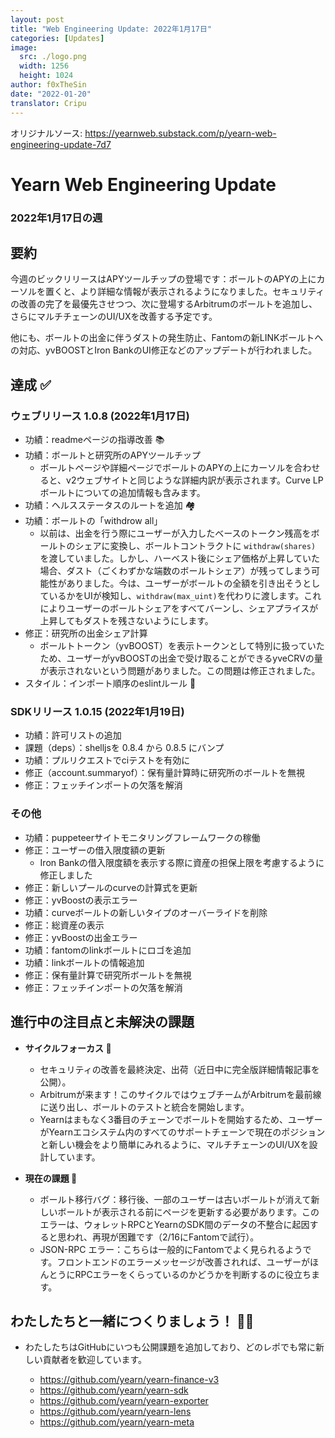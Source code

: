 ```yaml
---
layout: post
title: "Web Engineering Update: 2022年1月17日"
categories: [Updates]
image:
  src: ./logo.png
  width: 1256
  height: 1024
author: f0xTheSin
date: "2022-01-20"
translator: Cripu
---
```


オリジナルソース: https://yearnweb.substack.com/p/yearn-web-engineering-update-7d7

# Yearn Web Engineering Update

### 2022年1月17日の週

## **要約**

今週のビックリリースはAPYツールチップの登場です：ボールトのAPYの上にカーソルを置くと、より詳細な情報が表示されるようになりました。セキュリティの改善の完了を最優先させつつ、次に登場するArbitrumのボールトを追加し、さらにマルチチェーンのUI/UXを改善する予定です。

他にも、ボールトの出金に伴うダストの発生防止、Fantomの新LINKボールトへの対応、yvBOOSTとIron BankのUI修正などのアップデートが行われました。

## **達成 ✅**

### **ウェブリリース 1.0.8 (2022年1月17日)**

- 功績：readmeページの指導改善 📚
- 功績：ボールトと研究所のAPYツールチップ
  - ボールトページや詳細ページでボールトのAPYの上にカーソルを合わせると、v2ウェブサイトと同じような詳細内訳が表示されます。Curve LPボールトについての追加情報も含みます。
- 功績：ヘルスステータスのルートを追加 🏘️
- 功績：ボールトの「withdrow all」
  - 以前は、出金を行う際にユーザーが入力したベースのトークン残高をボールトのシェアに変換し、ボールトコントラクトに `withdraw(shares)` を渡していました。しかし、ハーベスト後にシェア価格が上昇していた場合、ダスト（ごくわずかな端数のボールトシェア）が残ってしまう可能性がありました。今は、ユーザーがボールトの全額を引き出そうとしているかをUIが検知し、`withdraw(max_uint)`を代わりに渡します。これによりユーザーのボールトシェアをすべてバーンし、シェアプライスが上昇してもダストを残さないようにします。
- 修正：研究所の出金シェア計算
  - ボールトトークン（yvBOOST）を表示トークンとして特別に扱っていたため、ユーザーがyvBOOSTの出金で受け取ることができるyveCRVの量が表示されないという問題がありました。この問題は修正されました。
- スタイル：インポート順序のeslintルール 📝

### **SDKリリース 1.0.15 (2022年1月19日)**

- 功績：許可リストの追加
- 課題（deps）：shelljsを 0.8.4 から 0.8.5 にバンプ
- 功績：プルリクエストでciテストを有効に
- 修正（account.summaryof）：保有量計算時に研究所のボールトを無視
- 修正：フェッチインポートの欠落を解消

### **その他**

- 功績：puppeteerサイトモニタリングフレームワークの稼働
- 修正：ユーザーの借入限度額の更新
  - Iron Bankの借入限度額を表示する際に資産の担保上限を考慮するように修正しました
- 修正：新しいプールのcurveの計算式を更新
- 修正：yvBoostの表示エラー
- 功績：curveボールトの新しいタイプのオーバーライドを削除
- 修正：総資産の表示
- 修正：yvBoostの出金エラー
- 功績：fantomのlinkボールトにロゴを追加
- 功績：linkボールトの情報追加
- 修正：保有量計算で研究所ボールトを無視
- 修正：フェッチインポートの欠落を解消

## **進行中の注目点と未解決の課題**

- **サイクルフォーカス 🎯**

  - セキュリティの改善を最終決定、出荷（近日中に完全版詳細情報記事を公開）。
  - Arbitrumが来ます！このサイクルではウェブチームがArbitrumを最前線に送り出し、ボールトのテストと統合を開始します。
  - Yearnはまもなく3番目のチェーンでボールトを開始するため、ユーザーがYearnエコシステム内のすべてのサポートチェーンで現在のポジションと新しい機会をより簡単にみれるように、マルチチェーンのUI/UXを設計しています。

- **現在の課題 🐛**

  - ボールト移行バグ：移行後、一部のユーザーは古いボールトが消えて新しいボールトが表示される前にページを更新する必要があります。このエラーは、ウォレットRPCとYearnのSDK間のデータの不整合に起因すると思われ、再現が困難です（2/16にFantomで試行）。
  - JSON-RPC エラー：こちらは一般的にFantomでよく見られるようです。フロントエンドのエラーメッセージが改善されれば、ユーザーがほんとうにRPCエラーをくらっているのかどうかを判断するのに役立ちます。

## **わたしたちと一緒につくりましょう！ :man_mechanic:**

- わたしたちはGitHubにいつも公開課題を追加しており、どのレポでも常に新しい貢献者を歓迎しています。

  - https://github.com/yearn/yearn-finance-v3
  - https://github.com/yearn/yearn-sdk
  - https://github.com/yearn/yearn-exporter
  - https://github.com/yearn/yearn-lens
  - https://github.com/yearn/yearn-meta
